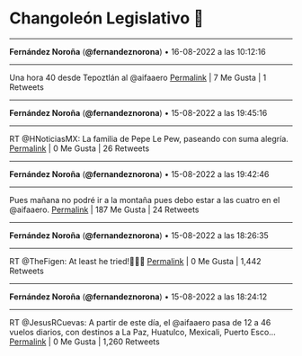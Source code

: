 # Changoleón Legislativo 🙈
*****
**Fernández Noroña** (**@fernandeznorona**) • 16-08-2022 a las 10:12:16
*****
Una hora 40 desde Tepoztlán al @aifaaero
[Permalink](https://twitter.com/fernandeznorona/status/1559603966899589121) | 7 Me Gusta | 1 Retweets
*****
**Fernández Noroña** (**@fernandeznorona**) • 15-08-2022 a las 19:45:16
*****
RT @HNoticiasMX: La familia de Pepe Le Pew, paseando con suma alegría.
[Permalink](https://twitter.com/fernandeznorona/status/1559385778161074176) | 0 Me Gusta | 26 Retweets
*****
**Fernández Noroña** (**@fernandeznorona**) • 15-08-2022 a las 19:42:46
*****
Pues mañana no podré ir a la montaña pues debo estar a las cuatro en el @aifaaero.
[Permalink](https://twitter.com/fernandeznorona/status/1559385149250355202) | 187 Me Gusta | 24 Retweets
*****
**Fernández Noroña** (**@fernandeznorona**) • 15-08-2022 a las 18:26:35
*****
RT @TheFigen: At least he tried!💓🤣🤣
[Permalink](https://twitter.com/fernandeznorona/status/1559365979775410177) | 0 Me Gusta | 1,442 Retweets
*****
**Fernández Noroña** (**@fernandeznorona**) • 15-08-2022 a las 18:24:12
*****
RT @JesusRCuevas: A partir de este día, el @aifaaero pasa de 12 a 46 vuelos diarios, con destinos a La Paz, Huatulco, Mexicali, Puerto Esco…
[Permalink](https://twitter.com/fernandeznorona/status/1559365379008471040) | 0 Me Gusta | 1,260 Retweets